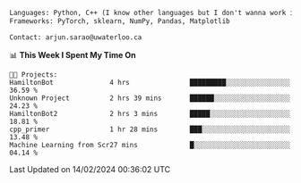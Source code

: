 ```txt
Languages: Python, C++ (I know other languages but I don't wanna work in em)
Frameworks: PyTorch, sklearn, NumPy, Pandas, Matplotlib

Contact: arjun.sarao@uwaterloo.ca
```

<!--START_SECTION:waka-->
📊 **This Week I Spent My Time On** 

```text
🐱‍💻 Projects: 
HamiltonBot              4 hrs               █████████░░░░░░░░░░░░░░░░   36.59 % 
Unknown Project          2 hrs 39 mins       ██████░░░░░░░░░░░░░░░░░░░   24.23 % 
HamiltonBot2             2 hrs 3 mins        █████░░░░░░░░░░░░░░░░░░░░   18.81 % 
cpp_primer               1 hr 28 mins        ███░░░░░░░░░░░░░░░░░░░░░░   13.48 % 
Machine Learning from Scr27 mins             █░░░░░░░░░░░░░░░░░░░░░░░░   04.14 % 
```


 Last Updated on 14/02/2024 00:36:02 UTC
<!--END_SECTION:waka-->
